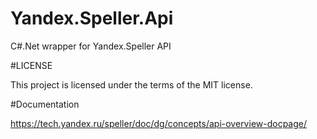 # Yandex.Speller.Api

C#\.Net wrapper for Yandex.Speller API

#LICENSE 

This project is licensed under the terms of the MIT license.

#Documentation 

https://tech.yandex.ru/speller/doc/dg/concepts/api-overview-docpage/
